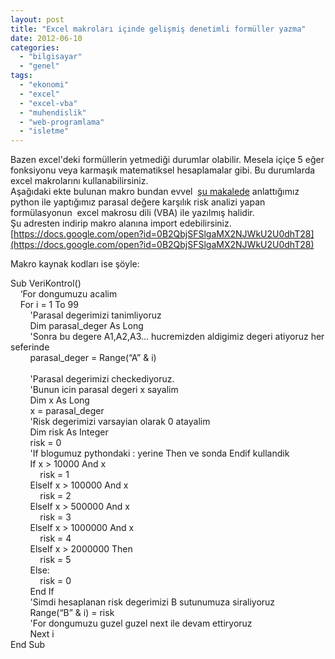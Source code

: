 ```yaml
---
layout: post
title: "Excel makroları içinde gelişmiş denetimli formüller yazma"
date: 2012-06-10
categories: 
  - "bilgisayar"
  - "genel"
tags: 
  - "ekonomi"
  - "excel"
  - "excel-vba"
  - "muhendislik"
  - "web-programlama"
  - "isletme"
---
```


Bazen excel'deki formüllerin yetmediği durumlar olabilir. Mesela içiçe 5 eğer fonksiyonu veya karmaşık matematiksel hesaplamalar gibi. Bu durumlarda excel makrolarını kullanabilirsiniz.  
Aşağıdaki ekte bulunan makro bundan evvel  [şu makalede](http://blog.suatatan.com/2012/06/python-ile-excel-manipulasyonu.html) anlattığımız python ile yaptığımız parasal değere karşılık risk analizi yapan formülasyonun  excel makrosu dili (VBA) ile yazılmış halidir.  
Şu adresten indirip makro alanına import edebilirsiniz.  
[https://docs.google.com/open?id=0B2QbjSFSlgaMX2NJWkU2U0dhT28](https://docs.google.com/open?id=0B2QbjSFSlgaMX2NJWkU2U0dhT28)  
  
Makro kaynak kodları ise şöyle:  
  
  
Sub VeriKontrol()  
    ‘For dongumuzu acalim  
    For i = 1 To 99  
        'Parasal degerimizi tanimliyoruz  
        Dim parasal\_deger As Long  
        'Sonra bu degere A1,A2,A3… hucremizden aldigimiz degeri atiyoruz her seferinde  
        parasal\_deger = Range(“A” & i)  
          
        'Parasal degerimizi checkediyoruz.  
        'Bunun icin parasal degeri x sayalim  
        Dim x As Long  
        x = parasal\_deger  
        'Risk degerimizi varsayian olarak 0 atayalim  
        Dim risk As Integer  
        risk = 0  
        'If blogumuz pythondaki : yerine Then ve sonda Endif kullandik  
        If x > 10000 And x  
            risk = 1  
        ElseIf x > 100000 And x  
            risk = 2  
        ElseIf x > 500000 And x  
            risk = 3  
        ElseIf x > 1000000 And x  
            risk = 4  
        ElseIf x > 2000000 Then  
            risk = 5  
        Else:  
            risk = 0  
        End If  
        'Simdi hesaplanan risk degerimizi B sutunumuza siraliyoruz  
        Range(“B” & i) = risk  
        'For dongumuzu guzel guzel next ile devam ettiryoruz  
        Next i  
End Sub
